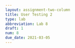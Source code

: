 ```yaml
---
layout: assignment-two-column
title: User Testing 2
type: lab
abbreviation: Lab 8
draft: 1
num: 8
due_date: 2021-03-05
---
```

